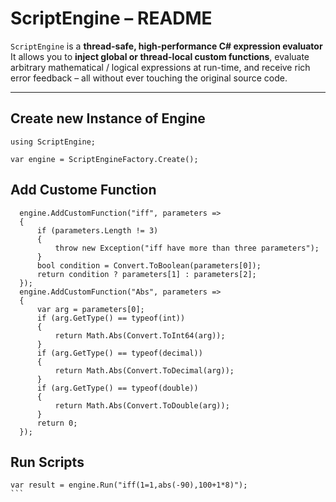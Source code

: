 # ScriptEngine – README

`ScriptEngine` is a **thread-safe, high-performance C# expression evaluator**
It allows you to **inject global or thread-local custom functions**, evaluate arbitrary mathematical / logical expressions at run-time, and receive rich error feedback – all without ever touching the original source code.

---

## Create new Instance of Engine

```
using ScriptEngine;

var engine = ScriptEngineFactory.Create();
```
## Add Custome Function

```
  engine.AddCustomFunction("iff", parameters =>
  {
      if (parameters.Length != 3)
      {
          throw new Exception("iff have more than three parameters");
      }
      bool condition = Convert.ToBoolean(parameters[0]);
      return condition ? parameters[1] : parameters[2];
  });
  engine.AddCustomFunction("Abs", parameters =>
  {
      var arg = parameters[0];
      if (arg.GetType() == typeof(int))
      {
          return Math.Abs(Convert.ToInt64(arg));
      }
      if (arg.GetType() == typeof(decimal))
      {
          return Math.Abs(Convert.ToDecimal(arg));
      }
      if (arg.GetType() == typeof(double))
      {
          return Math.Abs(Convert.ToDouble(arg));
      }
      return 0;
  });
```
## Run Scripts
````
var result = engine.Run("iff(1=1,abs(-90),100+1*8)");
```

